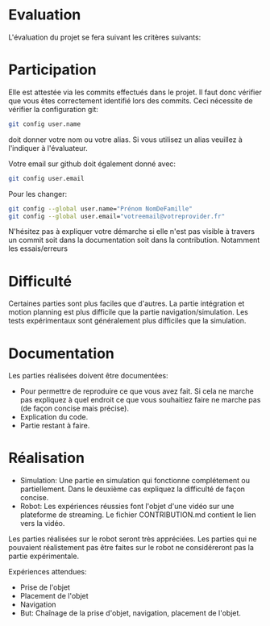 # Evaluation

L'évaluation du projet se fera suivant les critères suivants:

# Participation

  Elle est attestée via les commits effectués dans le projet.
  Il faut donc vérifier que vous êtes correctement identifié lors des commits.
  Ceci nécessite de vérifier la configuration git:
  ```bash
  git config user.name
  ```
  doit donner votre nom ou votre alias.
  Si vous utilisez un alias veuillez à l'indiquer à l'évaluateur.
  
  Votre email sur github doit également donné avec:
  ```bash
  git config user.email
  ```
  Pour les changer:
  ```bash
  git config --global user.name="Prénom NomDeFamille"
  git config --global user.email="votreemail@votreprovider.fr"
  ```
 
  N'hésitez pas à expliquer votre démarche si elle n'est pas visible à travers un commit 
  soit dans la documentation soit dans la contribution.
  Notamment les essais/erreurs
  
# Difficulté
 
  Certaines parties sont plus faciles que d'autres.
  La partie intégration et motion planning est plus difficile que la partie navigation/simulation.
  Les tests expérimentaux sont généralement plus difficiles que la simulation.
  
# Documentation
  
  Les parties réalisées doivent être documentées:
  - Pour permettre de reproduire ce que vous avez fait.
  Si cela ne marche pas expliquez à quel endroit ce que vous souhaitiez faire ne marche pas (de façon concise mais précise).
  - Explication du code.
  - Partie restant à faire.
  
# Réalisation

  - Simulation: Une partie en simulation qui fonctionne complétement ou partiellement. Dans le deuxième cas expliquez la difficulté de façon concise.
  - Robot: Les expériences réussies font l'objet d'une vidéo sur une plateforme de streaming. Le fichier CONTRIBUTION.md contient le lien vers la vidéo.
 
  Les parties réalisées sur le robot seront très appréciées.
  Les parties qui ne pouvaient réalistement pas être faites sur le robot ne considéreront pas la partie expérimentale.
  
  Expériences attendues:
  - Prise de l'objet
  - Placement de l'objet
  - Navigation
  - But: Chaînage de la prise d'objet, navigation, placement de l'objet.
  
  
